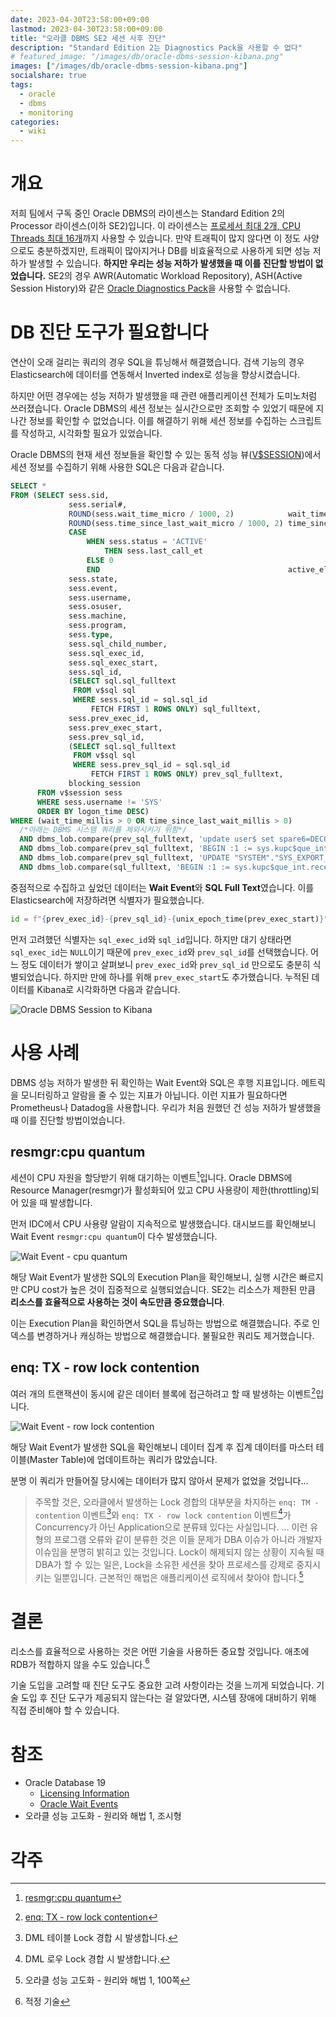 ```yaml
---
date: 2023-04-30T23:58:00+09:00
lastmod: 2023-04-30T23:58:00+09:00
title: "오라클 DBMS SE2 세션 사후 진단"
description: "Standard Edition 2는 Diagnostics Pack을 사용할 수 없다"
# featured_image: "/images/db/oracle-dbms-session-kibana.png"
images: ["/images/db/oracle-dbms-session-kibana.png"]
socialshare: true
tags:
  - oracle
  - dbms
  - monitoring
categories:
  - wiki
---
```


# 개요

저희 팀에서 구독 중인 Oracle DBMS의 라이센스는 Standard Edition 2의 Processor 라이센스(이하 SE2)입니다.
이 라이센스는 [프로세서 최대 2개, CPU Threads 최대 16개](https://www.cubrid.com/blog/3813513)까지 사용할 수 있습니다.
만약 트래픽이 많지 않다면 이 정도 사양으로도 충분하겠지만,
트래픽이 많아지거나 DB를 비효율적으로 사용하게 되면 성능 저하가 발생할 수 있습니다.
**하지만 우리는 성능 저하가 발생했을 때 이를 진단할 방법이 없었습니다.**
SE2의 경우 AWR(Automatic Workload Repository), ASH(Active Session History)와 같은
[Oracle Diagnostics Pack](https://docs.oracle.com/en/database/oracle/oracle-database/19/dblic/Licensing-Information.html#GUID-68A4128C-4F52-4441-8BC0-A66F5B3EEC35)을
사용할 수 없습니다.

# DB 진단 도구가 필요합니다

연산이 오래 걸리는 쿼리의 경우 SQL을 튜닝해서 해결했습니다.
검색 기능의 경우 Elasticsearch에 데이터를 연동해서 Inverted index로 성능을 향상시켰습니다.

하지만 어떤 경우에는 성능 저하가 발생했을 때 관련 애플리케이션 전체가 도미노처럼 쓰러졌습니다.
Oracle DBMS의 세션 정보는 실시간으로만 조회할 수 있었기 때문에 지나간 정보를 확인할 수 없었습니다.
이를 해결하기 위해 세션 정보를 수집하는 스크립트를 작성하고, 시각화할 필요가 있었습니다.

Oracle DBMS의 현재 세션 정보들을 확인할 수 있는 동적 성능 뷰([V$SESSION](https://docs.oracle.com/en/database/oracle/oracle-database/19/refrn/V-SESSION.html))에서
세션 정보를 수집하기 위해 사용한 SQL은 다음과 같습니다.

```sql
SELECT *
FROM (SELECT sess.sid,
             sess.serial#,
             ROUND(sess.wait_time_micro / 1000, 2)            wait_time_millis,
             ROUND(sess.time_since_last_wait_micro / 1000, 2) time_since_last_wait_millis,
             CASE
                 WHEN sess.status = 'ACTIVE'
                     THEN sess.last_call_et
                 ELSE 0
                 END                                          active_elapsed_time_secs,
             sess.state,
             sess.event,
             sess.username,
             sess.osuser,
             sess.machine,
             sess.program,
             sess.type,
             sess.sql_child_number,
             sess.sql_exec_id,
             sess.sql_exec_start,
             sess.sql_id,
             (SELECT sql.sql_fulltext
              FROM v$sql sql
              WHERE sess.sql_id = sql.sql_id
                  FETCH FIRST 1 ROWS ONLY) sql_fulltext,
             sess.prev_exec_id,
             sess.prev_exec_start,
             sess.prev_sql_id,
             (SELECT sql.sql_fulltext
              FROM v$sql sql
              WHERE sess.prev_sql_id = sql.sql_id
                  FETCH FIRST 1 ROWS ONLY) prev_sql_fulltext,
             blocking_session
      FROM v$session sess
      WHERE sess.username != 'SYS'
      ORDER BY logon_time DESC)
WHERE (wait_time_millis > 0 OR time_since_last_wait_millis > 0)
  /*아래는 DBMS 시스템 쿼리를 제외시키기 위함*/
  AND dbms_lob.compare(prev_sql_fulltext, 'update user$ set spare6=DECODE(to_char(:2, ''YYYY-MM-DD''), ''0000-00-00'', to_date(NULL), :2) where user#=:1') != 0
  AND dbms_lob.compare(prev_sql_fulltext, 'BEGIN :1 := sys.kupc$que_int.get_status(:2, :3); END;') != 0
  AND dbms_lob.compare(prev_sql_fulltext, 'UPDATE "SYSTEM"."SYS_EXPORT_SCHEMA_01" SET value_n = :1 WHERE process_order = :2') != 0
  AND dbms_lob.compare(sql_fulltext, 'BEGIN :1 := sys.kupc$que_int.receive(:2); END;') != 0
```

중점적으로 수집하고 싶었던 데이터는 **Wait Event**와 **SQL Full Text**였습니다.
이를 Elasticsearch에 저장하려면 식별자가 필요했습니다.

```python
id = f"{prev_exec_id}-{prev_sql_id}-{unix_epoch_time(prev_exec_start)}"
```

먼저 고려했던 식별자는 `sql_exec_id`와 `sql_id`입니다.
하지만 대기 상태라면 `sql_exec_id`는 `NULL`이기 때문에 `prev_exec_id`와 `prev_sql_id`를 선택했습니다.
어느 정도 데이터가 쌓이고 살펴보니 `prev_exec_id`와 `prev_sql_id` 만으로도 충분히 식별되었습니다.
하지만 만에 하나를 위해 `prev_exec_start`도 추가했습니다.
누적된 데이터를 Kibana로 시각화하면 다음과 같습니다.

![Oracle DBMS Session to Kibana](/images/db/oracle-dbms-session-kibana.png)

# 사용 사례

DBMS 성능 저하가 발생한 뒤 확인하는 Wait Event와 SQL은 후행 지표입니다.
메트릭을 모니터링하고 알람을 줄 수 있는 지표가 아닙니다.
이런 지표가 필요하다면 Prometheus나 Datadog을 사용합니다.
우리가 처음 원했던 건 성능 저하가 발생했을 때 이를 진단할 방법이었습니다.

## resmgr:cpu quantum

세션이 CPU 자원을 할당받기 위해 대기하는 이벤트[^1]입니다.
Oracle DBMS에 Resource Manager(resmgr)가 활성화되어 있고 CPU 사용량이 제한(throttling)되어 있을 때 발생합니다.

먼저 IDC에서 CPU 사용량 알람이 지속적으로 발생했습니다.
대시보드를 확인해보니 Wait Event `resmgr:cpu quantum`이 다수 발생했습니다.

![Wait Event - cpu quantum](/images/db/wait-event-cpu-quantum.png)

해당 Wait Event가 발생한 SQL의 Execution Plan을 확인해보니,
실행 시간은 빠르지만 CPU cost가 높은 것이 집중적으로 실행되었습니다.
SE2는 리소스가 제한된 만큼 **리소스를 효율적으로 사용하는 것이 속도만큼 중요했습니다**.

이는 Execution Plan을 확인하면서 SQL을 튜닝하는 방법으로 해결했습니다.
주로 인덱스를 변경하거나 캐싱하는 방법으로 해결했습니다.
불필요한 쿼리도 제거했습니다.

## enq: TX - row lock contention

여러 개의 트랜잭션이 동시에 같은 데이터 블록에 접근하려고 할 때 발생하는 이벤트[^2]입니다.

![Wait Event - row lock contention](/images/db/wait-event-row-lock-contention.png)

해당 Wait Event가 발생한 SQL을 확인해보니
데이터 집계 후 집계 데이터를 마스터 테이블(Master Table)에 업데이트하는 쿼리가 많았습니다.

분명 이 쿼리가 만들어질 당시에는 데이터가 많지 않아서 문제가 없었을 것입니다...

> 주목할 것은, 오라클에서 발생하는 Lock 경합의 대부분을 차지하는 `enq: TM - contention` 이벤트[^3]와
> `enq: TX - row lock contention` 이벤트[^4]가 Concurrency가 아닌 Application으로 분류돼 있다는 사실입니다.
> ...
> 이런 유형의 프로그램 오류와 같이 분류한 것은 이들 문제가 DBA 이슈가 아니라 개발자 이슈임을 분명히 밝히고 있는 것입니다.
> Lock이 해제되지 않는 상황이 지속될 때 DBA가 할 수 있는 일은, Lock을 소유한 세션을 찾아 프로세스를 강제로 중지시키는 일뿐입니다.
> 근본적인 해법은 애플리케이션 로직에서 찾아야 합니다.[^5]

# 결론

리소스를 효율적으로 사용하는 것은 어떤 기술을 사용하든 중요할 것입니다.
애초에 RDB가 적합하지 않을 수도 있습니다.[^6]

기술 도입을 고려할 때 진단 도구도 중요한 고려 사항이라는 것을 느끼게 되었습니다.
기술 도입 후 진단 도구가 제공되지 않는다는 걸 알았다면, 시스템 장애에 대비하기 위해 직접 준비해야 할 수 있습니다.

# 참조

- Oracle Database 19
  - [Licensing Information](https://docs.oracle.com/en/database/oracle/oracle-database/19/dblic/Licensing-Information.html)
  - [Oracle Wait Events](https://docs.oracle.com/en/database/oracle/oracle-database/19/refrn/oracle-wait-events.html)
- 오라클 성능 고도화 - 원리와 해법 1, 조시형

# 각주

[^1]: [resmgr:cpu quantum](https://docs.oracle.com/en/database/oracle/oracle-database/19/refrn/descriptions-of-wait-events.html#GUID-078224AC-3117-48ED-AC8A-4C570AD462A0)
[^2]: [enq: TX - row lock contention](https://docs.oracle.com/en/database/oracle/oracle-database/19/refrn/descriptions-of-wait-events.html#GUID-2A907B53-E98C-44C3-BBF0-4C649D73DF07)
[^3]: DML 테이블 Lock 경합 시 발생합니다.
[^4]: DML 로우 Lock 경합 시 발생합니다.
[^5]: 오라클 성능 고도화 - 원리와 해법 1, 100쪽
[^6]: 적정 기술
